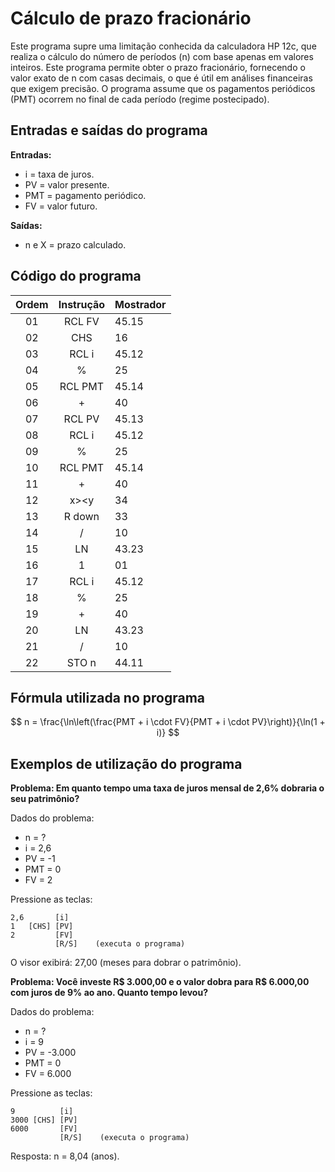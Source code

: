 # Cálculo de prazo fracionário

Este programa supre uma limitação conhecida da calculadora HP 12c, que realiza o cálculo do número de períodos (n) com base apenas em valores inteiros. Este programa permite obter o prazo fracionário, fornecendo o valor exato de n com casas decimais, o que é útil em análises financeiras que exigem precisão. O programa assume que os pagamentos periódicos (PMT) ocorrem no final de cada período (regime postecipado).

## Entradas e saídas do programa

**Entradas:**
- i = taxa de juros.
- PV = valor presente.
- PMT = pagamento periódico.
- FV = valor futuro.

**Saídas:**
- n e X = prazo calculado.

## Código do programa

| Ordem | Instrução | Mostrador |
| :---: | :-------: | --------- |
|  01   |  RCL FV   | 45.15     |
|  02   |    CHS    | 16        |
|  03   |   RCL i   | 45.12     |
|  04   |     %     | 25        |
|  05   |  RCL PMT  | 45.14     |
|  06   |     +     | 40        |
|  07   |  RCL PV   | 45.13     |
|  08   |   RCL i   | 45.12     |
|  09   |     %     | 25        |
|  10   |  RCL PMT  | 45.14     |
|  11   |     +     | 40        |
|  12   |   x><y    | 34        |
|  13   |  R down   | 33        |
|  14   |     /     | 10        |
|  15   |    LN     | 43.23     |
|  16   |     1     | 01        |
|  17   |   RCL i   | 45.12     |
|  18   |     %     | 25        |
|  19   |     +     | 40        |
|  20   |    LN     | 43.23     |
|  21   |     /     | 10        |
|  22   |   STO n   | 44.11     |

## Fórmula utilizada no programa

$$
n = \frac{\ln\left(\frac{PMT + i \cdot FV}{PMT + i \cdot PV}\right)}{\ln(1 + i)}
$$

## Exemplos de utilização do programa

**Problema: Em quanto tempo uma taxa de juros mensal de 2,6% dobraria o seu patrimônio?**

Dados do problema:
- n = ?
- i = 2,6
- PV = -1
- PMT = 0
- FV = 2

Pressione as teclas:
```
2,6       [i]
1   [CHS] [PV]
2         [FV]
          [R/S]    (executa o programa)
```

O visor exibirá: 27,00 (meses para dobrar o patrimônio).

**Problema: Você investe R$ 3.000,00 e o valor dobra para R$ 6.000,00 com juros de 9% ao ano. Quanto tempo levou?**

Dados do problema:
- n = ?
- i = 9
- PV = -3.000
- PMT = 0
- FV = 6.000

Pressione as teclas:
```
9          [i]
3000 [CHS] [PV]
6000       [FV]
           [R/S]    (executa o programa)
```

Resposta: n = 8,04 (anos).
